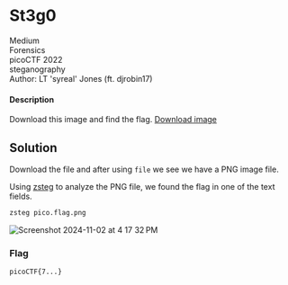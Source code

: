 # St3g0
Medium\
Forensics\
picoCTF 2022\
steganography\
Author: LT 'syreal' Jones (ft. djrobin17)
#### Description
Download this image and find the flag. [Download image](https://artifacts.picoctf.net/c/215/pico.flag.png)
## Solution
Download the file and after using `file` we see we have a PNG image file. 

Using [zsteg](https://github.com/zed-0xff/zsteg) to analyze the PNG file, we found the flag in one of the text fields.
```bash
zsteg pico.flag.png
```

![Screenshot 2024-11-02 at 4 17 32 PM](https://github.com/user-attachments/assets/954e2f54-cca7-4e19-8fad-313238d324e7)

### Flag
`picoCTF{7...}`
